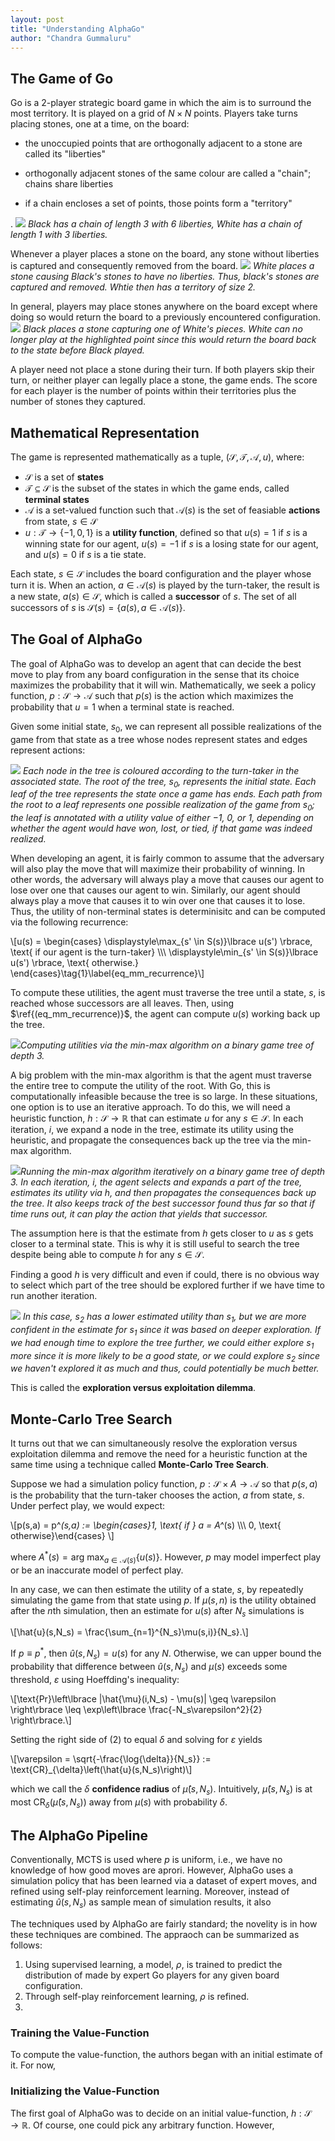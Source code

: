 ```yaml
---
layout: post
title: "Understanding AlphaGo"
author: "Chandra Gummaluru"
---
```


## The Game of Go
Go is a 2-player strategic board game in which the aim is to surround the most territory. It is played on a grid of $N \times N$ points. Players take turns placing stones, one at a time, on the board:

- the unoccupied points that are orthogonally adjacent to a stone are called its "liberties"

- orthogonally adjacent stones of the same colour are called a "chain"; chains share liberties 

- if a chain encloses a set of points, those points form a "territory"

.
![](https://github.com/chandra-gummaluru/chandra-gummaluru.github.io/raw/master/media/go/liberties_chains_territories.svg)
*Black has a chain of length 3 with 6 liberties, White has a chain of length 1 with 3 liberties.*

Whenever a player places a stone on the board, any stone without liberties is captured and consequently removed from the board.
![](https://raw.githubusercontent.com/chandra-gummaluru/chandra-gummaluru.github.io/master/media/go/stone_capture.svg)
*White places a stone causing Black's stones to have no liberties. Thus, black's stones are captured and removed. Whtie then has a territory of size 2.*

In general, players may place stones anywhere on the board except where doing so would return the board to a previously encountered configuration.
![](https://github.com/chandra-gummaluru/chandra-gummaluru.github.io/raw/master/media/go/cyclic_stone.svg)
*Black places a stone capturing one of White's pieces. White can no longer play at the highlighted point since this would return the board back to the state before Black played.*

A player need not place a stone during their turn. If both players skip their turn, or neither player can legally place a stone, the game ends. The score for each player is the number of points within their territories plus the number of stones they captured.

## Mathematical Representation
The game is represented mathematically as a tuple, $(\mathcal{S}, \mathcal{T}, \mathcal{A}, u)$, where:
- $\mathcal{S}$ is a set of **states**
- $\mathcal{T} \subseteq \mathcal{S}$ is the subset of the states in which the game ends, called **terminal states**
- $\mathcal{A}$ is a set-valued function such that $\mathcal{A}(s)$ is the set of feasiable **actions** from state, $s \in \mathcal{S}$
- $u: \mathcal{T} \rightarrow \lbrace -1, 0, 1\rbrace$ is a **utility function**, defined so that $u(s) = 1$ if $s$ is a winning state for our agent, $u(s) = -1$ if $s$ is a losing state for our agent, and $u(s) = 0$ if $s$ is a tie state.

Each state, $s \in \mathcal{S}$ includes the board configuration and the player whose turn it is. When an action, $a \in \mathcal{A}(s)$ is played by the turn-taker, the result is a new state, $a(s) \in \mathcal{S}$, which is called a **successor** of $s$. The set of all successors of $s$ is $\mathcal{S}(s) = \left\lbrace a(s), a \in \mathcal{A}(s) \right\rbrace$.

## The Goal of AlphaGo
The goal of AlphaGo was to develop an agent that can decide the best move to play from any board configuration in the sense that its choice maximizes the probability that it will win. Mathematically, we seek a policy function, $p: \mathcal{S} \rightarrow \mathcal{A}$ such that $p(s)$ is the action which maximizes the probability that $u = 1$ when a terminal state is reached.

Given some initial state, $s_0$, we can represent all possible realizations of the game from that state as a tree whose nodes represent states and edges represent actions:

![](https://github.com/chandra-gummaluru/chandra-gummaluru.github.io/raw/master/media/go/go_tree.svg)
*Each node in the tree is coloured according to the turn-taker in the associated state. The root of the tree, $s_0$, represents the initial state. Each leaf of the tree represents the state once a game has ends. Each path from the root to a leaf represents one possible realization of the game from $s_0$; the leaf is annotated with a utility value of either $-1$, $0$, or $1$, depending on whether the agent would have won, lost, or tied, if that game was indeed realized.*

When developing an agent, it is fairly common to assume that the adversary will also play the move that will maximize their probability of winning. In other words, the adversary will always play a move that causes our agent to lose over one that causes our agent to win. Similarly, our agent should always play a move that causes it to win over one that causes it to lose. Thus, the utility of non-terminal states is determinisitc and can be computed via the following recurrence:

\\[u(s) = \begin{cases}
\displaystyle\max_{s' \in S(s)}\lbrace u(s') \rbrace, \text{ if our agent is the turn-taker} \\\\\\
\displaystyle\min_{s' \in S(s)}\lbrace u(s') \rbrace, \text{ otherwise.}
\end{cases}\tag{1}\label{eq_mm_recurrence}\\]

To compute these utilities, the agent must traverse the tree until a state, $s$, is reached whose successors are all leaves. Then, using $\ref{(eq_mm_recurrence)}$, the agent can compute $u(s)$ working back up the tree.

<img src="https://github.com/chandra-gummaluru/chandra-gummaluru.github.io/raw/master/media/go/minmax_search.gif"/>*Computing utilities via the min-max algorithm on a binary game tree of depth 3.*

A big problem with the min-max algorithm is that the agent must traverse the entire tree to compute the utility of the root. With Go, this is computationally infeasible because the tree is so large. In these situations, one option is to use an iterative approach. To do this, we will need a heuristic function, $h: \mathcal{S} \rightarrow \mathbb{R}$ that can estimate $u$ for any $s \in \mathcal{S}$. In each iteration, $i$, we expand a node in the tree, estimate its utility using the heuristic, and propagate the consequences back up the tree via the min-max algorithm.

<img src="https://github.com/chandra-gummaluru/chandra-gummaluru.github.io/raw/master/media/go/minmax_search_heur.gif"/>*Running the min-max algorithm iteratively on a binary game tree of depth 3. In each iteration, $i$, the agent selects and expands a part of the tree, estimates its utility via $h$, and then propagates the consequences back up the tree. It also keeps track of the best successor found thus far so that if time runs out, it can play the action that yields that successor.*

The assumption here is that the estimate from $h$ gets closer to $u$ as $s$ gets closer to a terminal state. This is why it is still useful to search the tree despite being able to compute $h$ for any $s \in \mathcal{S}$.

Finding a good $h$ is very difficult and even if could, there is no obvious way to select which part of the tree should be explored further if we have time to run another iteration.

![](https://github.com/chandra-gummaluru/chandra-gummaluru.github.io/raw/master/media/go/minmax_ee.svg)
*In this case, $s_2$ has a lower estimated utility than $s_1$, but we are more confident in the estimate for $s_1$ since it was based on deeper exploration. If we had enough time to explore the tree further, we could either explore $s_1$ more since it is more likely to be a good state, or we could explore $s_2$ since we haven't explored it as much and thus, could potentially be much better.*

This is called the **exploration versus exploitation dilemma**.

## Monte-Carlo Tree Search
It turns out that we can simultaneously resolve the exploration versus exploitation dilemma and remove the need for a heuristic function at the same time using a technique called **Monte-Carlo Tree Search**.

Suppose we had a simulation policy function, $p: \mathcal{S} \times A \rightarrow \mathcal{A}$ so that $p(s,a)$ is the probability that the turn-taker chooses the action, $a$ from state, $s$. Under perfect play, we would expect:

\\[p(s,a) = p^*(s,a) := \begin{cases}1, \text{ if } a = A^*(s) \\\\\\ 0, \text{ otherwise}\end{cases} \\]

where $A^*(s) = \text{arg max}_{a \in \mathcal{A}(s)}\lbrace u(s) \rbrace$. However, $p$ may model imperfect play or be an inaccurate model of perfect play.

In any case, we can then estimate the utility of a state, $s$, by repeatedly simulating the game from that state using $p$. If $\mu(s,n)$ is the utility obtained after the $n$th simulation, then an estimate for $u(s)$ after $N_s$ simulations is

\\[\hat{u}(s,N_s) = \frac{\sum_{n=1}^{N_s}\mu(s,i)}{N_s}.\\]

If $p \equiv p^*$, then $\hat{u}(s,N_s) = u(s)$ for any $N$. Otherwise, we can upper bound the probability that difference between $\hat{u}(s,N_s)$ and $\mu(s)$ exceeds some threshold, $\varepsilon$ using Hoeffding's inequality:

\\[\text{Pr}\left\lbrace |\hat{\mu}(i,N_s) - \mu(s)| \geq \varepsilon \right\rbrace \leq \exp\left\lbrace \frac{-N_s\varepsilon^2}{2} \right\rbrace.\\]

Setting the right side of (2) to equal $\delta$ and solving for $\varepsilon$ yields

\\[\varepsilon = \sqrt{-\frac{\log{\delta}}{N_s}} := \text{CR}_\{\delta\}\left(\hat{u}(s,N_s)\right)\\]

which we call the $\delta$ **confidence radius** of $\hat{\mu}(s,N_s)$. Intuitively, $\hat{\mu}(s,N_s)$ is at most $\text{CR}_{\delta}\left(\hat{\mu}(s,N_s)\right)$ away from $\mu(s)$ with probability $\delta$.

## The AlphaGo Pipeline
Conventionally, MCTS is used where $p$ is uniform, i.e., we have no knowledge of how good moves are aprori. However, AlphaGo uses a simulation policy that has been learned via a dataset of expert moves, and refined using self-play reinforcement learning. Moreover, instead of estimating $\hat{u}(s,N_s)$ as sample mean of simulation results, it also 


The techniques used by AlphaGo are fairly standard; the novelity is in how these techniques are combined. The appraoch can be summarized as follows:

1. Using supervised learning, a model, $\rho$, is trained to predict the distribution of made by expert Go players for any given board configuration.
2. Through self-play reinforcement learning, $\rho$ is refined.
3. 

### Training the Value-Function
To compute the value-function, the authors began with an initial estimate of it. For now,  

### Initializing the Value-Function
The first goal of AlphaGo was to decide on an initial value-function, $h: \mathcal{S} \rightarrow \mathbb{R}$. Of course, one could pick any arbitrary function. However,  
